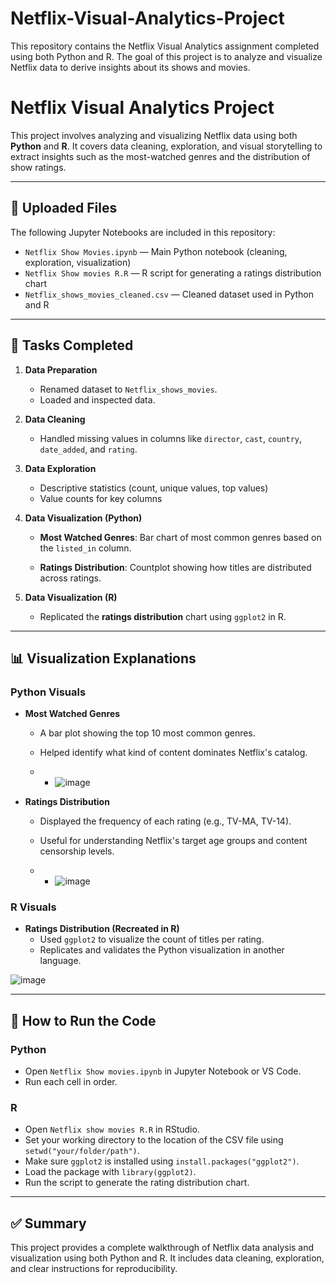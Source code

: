 # Netflix-Visual-Analytics-Project
This repository contains the Netflix Visual Analytics assignment completed using both Python and R. The goal of this project is to analyze and visualize Netflix data to derive insights about its shows and movies.


# Netflix Visual Analytics Project

This project involves analyzing and visualizing Netflix data using both **Python** and **R**. It covers data cleaning, exploration, and visual storytelling to extract insights such as the most-watched genres and the distribution of show ratings.

---

## 📁 Uploaded Files

The following Jupyter Notebooks are included in this repository:

- `Netflix Show Movies.ipynb` — Main Python notebook (cleaning, exploration, visualization)
- `Netflix Show movies R.R` — R script for generating a ratings distribution chart
- `Netflix_shows_movies_cleaned.csv` — Cleaned dataset used in Python and R

---

## 🧠 Tasks Completed

1. **Data Preparation**
   - Renamed dataset to `Netflix_shows_movies`.
   - Loaded and inspected data.

2. **Data Cleaning**
   - Handled missing values in columns like `director`, `cast`, `country`, `date_added`, and `rating`.

3. **Data Exploration**
   - Descriptive statistics (count, unique values, top values)
   - Value counts for key columns

4. **Data Visualization (Python)**
   - **Most Watched Genres**: Bar chart of most common genres based on the `listed_in` column.

   - **Ratings Distribution**: Countplot showing how titles are distributed across ratings.

5. **Data Visualization (R)**
   - Replicated the **ratings distribution** chart using `ggplot2` in R.

---

## 📊 Visualization Explanations

### Python Visuals

- **Most Watched Genres**
  - A bar plot showing the top 10 most common genres.
  - Helped identify what kind of content dominates Netflix's catalog.
 
  - - ![image](https://github.com/user-attachments/assets/393d1900-40f7-4bb5-9554-d5ef81ffa711)
  
- **Ratings Distribution**
  - Displayed the frequency of each rating (e.g., TV-MA, TV-14).
  - Useful for understanding Netflix's target age groups and content censorship levels.
 
  - - ![image](https://github.com/user-attachments/assets/77f4b52b-4385-4895-b4ff-2db92eb91cb3)

### R Visuals

- **Ratings Distribution (Recreated in R)**
  - Used `ggplot2` to visualize the count of titles per rating.
  - Replicates and validates the Python visualization in another language.
 
![image](https://github.com/user-attachments/assets/ee9f0a09-da52-4f4c-958f-5e10a0d2f647)

---

## 🚀 How to Run the Code

### Python

- Open `Netflix Show movies.ipynb` in Jupyter Notebook or VS Code.  
- Run each cell in order.

### R

- Open `Netflix show movies R.R` in RStudio.  
- Set your working directory to the location of the CSV file using `setwd("your/folder/path")`.  
- Make sure `ggplot2` is installed using `install.packages("ggplot2")`.  
- Load the package with `library(ggplot2)`.  
- Run the script to generate the rating distribution chart.

---

## ✅ Summary

This project provides a complete walkthrough of Netflix data analysis and visualization using both Python and R. It includes data cleaning, exploration, and clear instructions for reproducibility.

